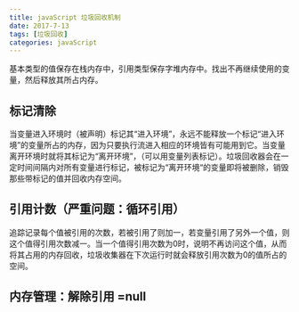 ```yaml
---
title: javaScript 垃圾回收机制
date: 2017-7-13
tags: [垃圾回收]
categories: javaScript
---
```

基本类型的值保存在栈内存中，引用类型保存字堆内存中。找出不再继续使用的变量，然后释放其所占内存。

## 标记清除
当变量进入环境时（被声明）标记其“进入环境”，永远不能释放一个标记“进入环境”的变量所占的内存，因为只要执行流进入相应的环境皆有可能用到它。当变量离开环境时就将其标记为“离开环境”，（可以用变量列表标记）。垃圾回收器会在一定时间间隔内对所有变量进行标记，被标记为“离开环境“的变量即将被删除，销毁那些带标记的值并回收内存空间。

## 引用计数（严重问题：循环引用）
追踪记录每个值被引用的次数，若被引用了则加一，若变量引用了另外一个值，则这个值得引用次数减一。当一个值得引用次数为0时，说明不再访问这个值，从而将其占用的内存回收，垃圾收集器在下次运行时就会释放引用次数为0的值所占的空间。

## 内存管理：解除引用 =null    
